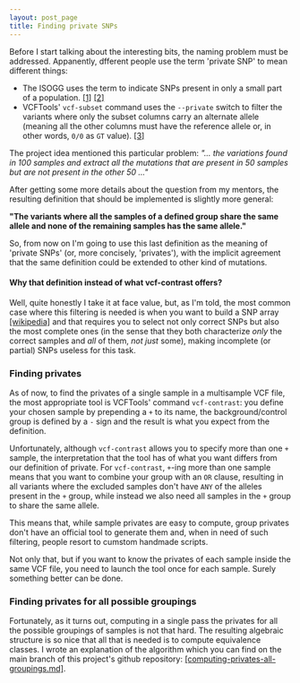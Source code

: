 ```yaml
---
layout: post_page
title: Finding private SNPs
---
```


Before I start talking about the interesting bits, the naming problem must be addressed.
Appanently, dfferent people use the term 'private SNP' to mean different things:

* The ISOGG uses the term to indicate SNPs present in only a small part of a population. [[1]](http://www.snpedia.com/index.php/Private_SNP) [[2]](http://www.isogg.org/tree/ISOGG_Glossary.html)
* VCFTools' `vcf-subset` command uses the `--private` switch to filter the variants where only the subset columns carry an alternate allele (meaning all the other columns must have the reference allele or, in other words, `0/0` as `GT` value). [[3]](http://vcftools.sourceforge.net/perl_module.html#vcf-subset)

The project idea mentioned this particular problem:
*"... the variations found in 100 samples and extract all the mutations that are present in 50 samples but are not present in the other 50 ..."*

After getting some more details about the question from my mentors, the resulting definition that should be implemented is slightly more general:

**"The variants where all the samples of a defined group share the same allele and none of the remaining samples has the same allele."**

So, from now on I'm going to use this last definition as the meaning of 'private SNPs' (or, more concisely, 'privates'), with the implicit agreement that the same definition could be extended to other kind of mutations.

#### Why that definition instead of what vcf-contrast offers? ####

Well, quite honestly I take it at face value, but, as I'm told, the most common case where this filtering is needed is when you want to build a SNP array [[wikipedia]](http://en.wikipedia.org/wiki/SNP_array) and that requires you to select not only correct SNPs but also the most complete ones (in the sense that they both characterize *only* the correct samples and *all* of them, *not just* some), making incomplete (or partial) SNPs useless for this task.


### Finding privates ###

As of now, to find the privates of a single sample in a multisample VCF file, the most appropriate tool is VCFTools' command `vcf-contrast`: you define your chosen sample by prepending a `+` to its name, the background/control group is defined by a `-` sign and the result is what you expect from the definition.

Unfortunately, although `vcf-contrast` allows you to specify more than one `+` sample, the interpretation that the tool has of what you want differs from our definition of private. For `vcf-contrast`, `+`-ing more than one sample means that you want to combine your group with an `OR` clause, resulting in all variants where the excluded samples don't have `ANY` of the alleles present in the `+` group, while instead we also need all samples in the `+` group to share the same allele.

This means that, while sample privates are easy to compute, group privates don't have an official tool to generate them and, when in need of such filtering, people resort to cumstom handmade scripts.

Not only that, but if you want to know the privates of each sample inside the same VCF file, you need to launch the tool once for each sample. Surely something better can be done.


### Finding privates for all possible groupings ###

Fortunately, as it turns out, computing in a single pass the privates for all the possible groupings of samples is not that hard.
The resulting algebraic structure is so nice that all that is needed is to compute equivalence classes.
I wrote an explanation of the algorithm which you can find on the main branch of this project's github repository: [[computing-privates-all-groupings.md]](https://github.com/kappaloris/GSoC-2014-OBF/blob/master/computing-privates-all-groupings.md).













